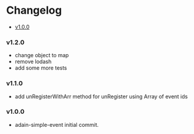<!-- START doctoc generated TOC please keep comment here to allow auto update -->
<!-- DON'T EDIT THIS SECTION, INSTEAD RE-RUN doctoc TO UPDATE -->
# Changelog

- [v1.0.0](#v100)

<!-- END doctoc generated TOC please keep comment here to allow auto update -->

### v1.2.0
 * change object to map
 * remove lodash
 * add some more tests

### v1.1.0
 * add unRegisterWithArr method for unRegister using Array of event ids

### v1.0.0

 * adain-simple-event initial commit.
